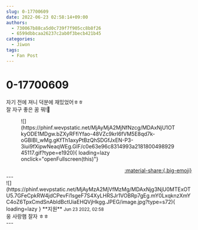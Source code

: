 ```yaml
---
slug: 0-17700609
date: 2022-06-23 02:58:14+09:00
authors:
  - 730067b88ca5d0c739f7f905cc8b8f26
  - 6599dbbcaa26237c2ab0f3becb421b45
categories:
  - Jiwon
tags:
  - Fan Post
---
```


# 0-17700609

<div class="post-container" markdown="1">
<div class="content-container md-sidebar__scrollwrap" markdown="1">

자기 전에 져니 덕분에 재밌었어ㅎㅎ<br>잘 자구 좋은 꿈 꿔!🌙
<figure markdown="1">
![](https://phinf.wevpstatic.net/MjAyMjA2MjNfNzcg/MDAxNjU1OTkyODE1MDgw.bZXyRFfiYfao-48VZc9krI6fVM5E8qd7k-oGBIBI_wMg.gKfTh1axyPtBzQhSDGfJxEN-P3-3iui9fXipwNeaqWEg.GIF/c0e63e96c8314993a218180049892945117.gif?type=e1920){ loading=lazy onclick="openFullscreen(this)"}
</figure>


</div>
</div>

<div style="text-align: right;" markdown="1">
<a href="https://weverse.io/fromis9/fanpost/0-17700609" style="text-align: right;">:material-share:{.big-emoji}</a>
</div>
---

<div class="comments-container md-sidebar__scrollwrap" markdown="1">
<div class="comment" markdown="1">
<div class='id-container' markdown="1">
![](https://phinf.wevpstatic.net/MjAyMzA2MjVfMzMg/MDAxNjg3NjU0MTExOTU5.7GFeCpkRW4jdCPevFi1sgeF7S4XyLHRSJr1VOBRp7gEg.mY0LxqknzXmYC4oZ6TpxCmdSnAbldBctUiaEHQVjHkgg.JPEG/image.jpg?type=s72){ loading=lazy }
**<span class="artist">지원</span>** <small>Jun 23 2022, 02:58</small><br>
</div>
<div class='comment-body' markdown="1">
웅 사랑햄 잘자 ㅎㅎ
</div>
</div>
</div>
---
